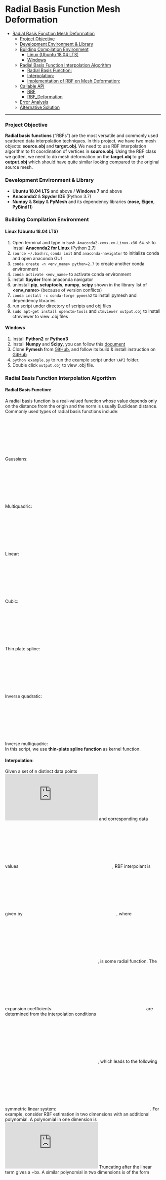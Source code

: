 # Radial Basis Function Mesh Deformation

- [Radial Basis Function Mesh Deformation](#radial-basis-function-mesh-deformation)
    - [Project Objective](#project-objective)
    - [Development Environment & Library](#development-environment--library)
    - [Building Compilation Environment](#building-compilation-environment)
      - [Linux (Ubuntu 18.04 LTS)](#linux-ubuntu-1804-lts)
      - [Windows](#windows)
    - [Radial Basis Function Interpolation Algorithm](#radial-basis-function-interpolation-algorithm)
      - [Radial Basis Function:](#radial-basis-function)
      - [Interpolation:](#interpolation)
      - [Implementation of RBF on Mesh Deformation:](#implementation-of-rbf-on-mesh-deformation)
    - [Callable API](#callable-api)
      - [RBF](#rbf)
      - [RBF_Deformation](#rbfdeformation)
    - [Error Analysis](#error-analysis)
    - [Alternative Solution](#alternative-solution)

---
### Project Objective
**Radial basis functions** (“RBFs”) are the most versatile and commonly used scattered data interpolation techniques. In this project, we have two mesh objects: **source.obj** and **target.obj**. We need to use RBF interpolation algorithm to fit coordination of vertices in **source.obj**. Using the RBF class we gotten, we need to do mesh deformation on the **target.obj** to get **output.obj** which should have quite similar looking compared to the original source mesh.

### Development Environment & Library
* **Ubuntu 18.04 LTS** and above / **Windows 7** and above
* **Anaconda2** & **Spyder IDE** (Python 3.7)
* **Numpy** & **Scipy** & **PyMesh** and its dependency libraries (**nose, Eigen, PyBind11**)

### Building Compilation Environment
#### Linux (Ubuntu 18.04 LTS)
1. Open terminal and type in `bash Anaconda2-xxxx.xx-Linux-x86_64.sh` to Install **Anaconda2 for Linux** (Python 2.7)
2. `source ~/.bashrc`, `conda init` and `anaconda-navigator` to initialize conda and open anaconda GUI
3. `conda create -n <env_name> python=2.7` to create another conda environment
4. `conda activate <env_name>` to activate conda environment
5. install **Spyder** from anaconda navigator
6. uninstall **pip**, **setuptools**, **numpy**, **scipy** shown in the library list of **<env_name>** (because of version conflicts)
7. `conda install -c conda-forge pymesh2` to install pymesh and dependency libraries
8. run script under directory of scripts and obj files
9. `sudo apt-get install openctm-tools` and `ctmviewer output.obj` to install ctmviewer to view .obj files

#### Windows
1. Install **Python2** or **Python3**
2. Install **Numpy** and **Scipy**, you can follow this [document](https://mukai-lab.org/library/mayanumpy/)
3. Clone **Pymesh** from [GitHub](https://github.com/PyMesh/PyMesh.git), and follow its build & install instruction on [GitHub](https://github.com/PyMesh/PyMesh#build)
4. `python example.py` to run the example script under `\API` folder.
5. Double click `output.obj` to view .obj file.

### Radial Basis Function Interpolation Algorithm
#### Radial Basis Function:
A radial basis function is a real-valued function whose value depends only on the distance from the origin and the norm is usually Euclidean distance.
Commonly used types of radial basis functions include:  
Gaussians: ![equation](http://www.sciweavers.org/tex2img.php?eq=%24%5Cphi%5Cleft%28r%5Cright%29%3De%5E%7B%28-%5Cvarepsilon%20r%29%5E%7B2%7D%7D%24&bc=White&fc=Black&im=jpg&fs=12&ff=arev&edit=0)  
Multiquadric: ![equation](http://www.sciweavers.org/tex2img.php?eq=%24%5Cphi%5Cleft%28r%5Cright%29%3D%5Csqrt%7B1%2B%28%5Cvarepsilon%20r%29%5E%7B2%7D%7D%24&bc=White&fc=Black&im=jpg&fs=12&ff=arev&edit=0)  
Linear: ![equation](http://www.sciweavers.org/tex2img.php?eq=%24%5Cphi%5Cleft%28r%5Cright%29%3Dr%24&bc=White&fc=Black&im=jpg&fs=12&ff=arev&edit=0)  
Cubic: ![equation](http://www.sciweavers.org/tex2img.php?eq=%24%5Cphi%5Cleft%28r%5Cright%29%3Dr%5E%7B3%7D%24&bc=White&fc=Black&im=jpg&fs=12&ff=arev&edit=0)  
Thin plate spline: ![equation](http://www.sciweavers.org/tex2img.php?eq=%24%5Cphi%5Cleft%28r%5Cright%29%3Dr%5E%7B2%7D%5Cln%7Br%7D%24&bc=White&fc=Black&im=jpg&fs=12&ff=arev&edit=0)  
Inverse quadratic: ![equation](http://www.sciweavers.org/tex2img.php?eq=%24%5Cphi%5Cleft%28r%5Cright%29%3D%5Cfrac%7B1%7D%7B1%2B%28%5Cvarepsilon%20r%29%5E%7B2%7D%7D%24&bc=White&fc=Black&im=jpg&fs=12&ff=arev&edit=0)  
Inverse multiquadric: ![equation](http://www.sciweavers.org/tex2img.php?eq=%5Cphi%5Cleft%28r%5Cright%29%3D%5Cfrac%7B1%7D%7B%5Csqrt%7B1%2B%28%5Cvarepsilon%20r%29%5E%7B2%7D%7D%7D%24&bc=White&fc=Black&im=jpg&fs=12&ff=arev&edit=0)  
In this script, we use **thin-plate spline function** as kernel function.

#### Interpolation:
Given a set of n distinct data points ![equation](http://www.sciweavers.org/tex2img.php?eq=%24%5C%7Bx_j%5C%7D_%7Bj%3D1%7D%5E%7Bn%7D%24&bc=White&fc=Black&im=jpg&fs=12&ff=arev&edit=0) and corresponding data values ![equation](http://www.sciweavers.org/tex2img.php?eq=%24%5C%7Bf_j%5C%7D_%0A%7Bj%3D1%7D%5E%7Bn%7D%24&bc=White&fc=Black&im=jpg&fs=12&ff=arev&edit=0), RBF interpolant is given by ![equation](http://www.sciweavers.org/tex2img.php?eq=%24s%28x%29%20%3D%20%5Csum_%7Bi%3D1%7D%5E%7Bn%7D%20%5Clambda_i%5Cphi%28%5C%7C%5Cmathbf%7Bx%7D-%5Cmathbf%7Bx_i%7D%5C%7C%29%24&bc=White&fc=Black&im=jpg&fs=12&ff=arev&edit=0), where ![equation](http://www.sciweavers.org/tex2img.php?eq=%24x%5Cin%5Cmathbf%7BR%7D%24&bc=White&fc=Black&im=jpg&fs=12&ff=arev&edit=0), is some radial function. The expansion coefficients ![equation](http://www.sciweavers.org/tex2img.php?eq=%24%5Clambda%7B%CE%BB%7D_j%24&bc=White&fc=Black&im=jpg&fs=12&ff=arev&edit=0) are determined from the interpolation conditions ![equation](http://www.sciweavers.org/tex2img.php?eq=%24s%28x_j%20%29%3Df_j%2C%20j%3D1%2C%5Cdots%20%2Cn%24&bc=White&fc=Black&im=jpg&fs=12&ff=arev&edit=0), which leads to the following symmetric linear system:
![equation](http://www.sciweavers.org/tex2img.php?eq=%24%5BA%5D%5B%5Clambda%5D%3D%5Bf%5D%24&bc=White&fc=Black&im=jpg&fs=12&ff=arev&edit=0).
For example, consider RBF estimation in two dimensions with an additional polynomial. A polynomial in one dimension is ![equation](http://www.sciweavers.org/tex2img.php?eq=%24a%2Bbx%2Bcx%5E2%2B%5Cdots%24&bc=White&fc=Black&im=jpg&fs=12&ff=arev&edit=0) Truncating after the linear term gives a +bx. A similar polynomial in two dimensions is of the form ![equation](http://www.sciweavers.org/tex2img.php?eq=%24a%20%2B%20bx%20%2B%20cy%24&bc=White&fc=Black&im=jpg&fs=12&ff=arev&edit=0). Adding this to the RBF synthesis equation gives  
![equation](http://www.sciweavers.org/tex2img.php?eq=%24%24%5Chat%7Bf%7D%28%5Cmathbf%7Bp%7D%29%3D%5Csum_%7Bk%3D1%7D%5E%7Bn%7D%20c_k%5Cphi%28%5C%7C%5Cmathbf%7Bp%7D-%5Cmathbf%7Bp_k%7D%5C%7C%29%2Bc_%7Bn%2B1%7D.1%2Bc_%7Bn%2B2%7D.x%2Bc_%7Bn%2B3%7D.y%24%24%20&bc=White&fc=Black&im=jpg&fs=12&ff=arev&edit=0)  
Here ![equation](http://www.sciweavers.org/tex2img.php?eq=%24p%20%3D%20%28x%2C%20y%29%24&bc=White&fc=Black&im=jpg&fs=12&ff=arev&edit=0) is an arbitrary 2D point and P_k are the training points.

#### Implementation of RBF on Mesh Deformation:
Firstly, we call **pymesh.load_mesh()** to load source.obj and target_source.obj. We can get their vertices and faces in form of **<numpy.ndarray shape(vertices_num, 3)>** by calling **.vertices** and **.faces**. Then we choose small number of vertices as control points (50 vertices in the script). In source mesh, we calculate displacements between control points and rest points in x, y, x axis separately. For the two layers of loop 
```python
for i  in range(control_num, vertex_num): 
    for j in range(0, control_num):
```
in each subloop, we calculate distance between each points from one control points and add it into an 1-d array, after that, we form a 2d array 
![equation](http://www.sciweavers.org/tex2img.php?eq=%20%5Cbegin%7Bbmatrix%7D%5Bcp_x%5D%20%26%20%5Bcp_y%5D%20%26%20%5Bcp_z%5D%20%26%20%5Bdisp_i%5D%20%5Cend%7Bbmatrix%7D%20&bc=White&fc=Black&im=jpg&fs=12&ff=arev&edit=0)  
and use it to initialize RBF class rbfX, rbfY and rbfZ for ![equation](http://www.sciweavers.org/tex2img.php?eq=%24displacement_X%2C%20displacement_Y%2C%20displacement_Z%24&bc=White&fc=Black&im=jpg&fs=12&ff=arev&edit=0). Then we can bring target vertices into ![equation](http://www.sciweavers.org/tex2img.php?eq=%24rbf_X%2C%20rbf_Y%2C%20rbf_Z%24&bc=White&fc=Black&im=jpg&fs=12&ff=arev&edit=0) to calculate corresponding displacement. After that it is easy to get corresponding coordination of vertex. After all loops, we get a 3 1-d arrays of coordination.
Because faces arrays of two mesh are the same, the sequence of vertices are also the same. Then we can easily use the face array gotten from target or source mesh to form output mesh with **pymesh.save_mesh_raw(vertices, faces, voxel = None)**.

### Callable API
#### RBF
RBF class is implemented to fitting a 4 dimensions data [[para1],[para2],[para3],[para4]]and predict the column data with a 3 dimensions data.
sample code is provided below.
```python
from RBF import RBF
fitting_func = RBF(para1, para2, para3, para4)
result = fitting_func(para5, para6, para7)
# all parameters are <numpy.ndarray> and shape is (size,)
````
#### RBF_Deformation
RBF mesh deformation is written in callable class and provided in `/API/` folder. After import **RBF_Deformation** module, we need to use target mesh, source mesh and number of control points to initialize the class. Then, we can assign a name to the output mesh .obj file.
* `RBF_Deformation(directory_of_target_mesh, directory_of_source_mesh, num_control_points)`
* `Object(name_of_output_mesh)`

**example.py** is provided below.

```python
from RBF_Deformation import RBF_Deformation

Deformation = RBF_Deformation("target", "source", 50)
Deformation("output")
```

### Error Analysis
We calculate the error with a simple loop:
```python
percentage = 0
for i in rage(0, size):
	percentage += abs(source[i]-output[i])/source[i]
	percentage /= size
```
Based on the two example mesh file in the directory, the error we get is 0.04% on average. (on axis x, y and z)

### Alternative Solution
1. The solution shown above is calculating the coordination in three axes separately, we can also control coordination on x and y axis as independent variables and use RBF class to fitting the value of z coordination.
The problem of this solution is the error is larger than the previous one and the effect on the fringe is quite bad based on our first try deformation.py in our directory.
2. This problem can also be handled by **OpenMaya** api instead of **PyMesh** library and it can provide better visualization effect.
